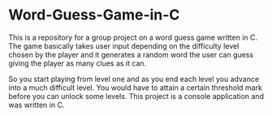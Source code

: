 # Word-Guess-Game-in-C
This is a repository for a group project on a word guess game written in C. The game basically takes user input depending on the difficulty level chosen by the player and it generates a random word the user can guess giving the player as many clues as it can.

So you start playing from level one and as you end each level you advance into a much difficult level. You would have to attain a certain threshold mark before you can unlock some levels.
This project is a console application and was written in C.
